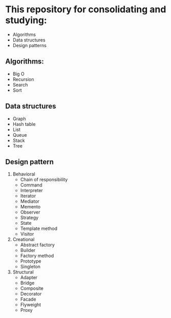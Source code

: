 # This repository for consolidating and studying: 
- Algorithms 
- Data structures 
- Design patterns


## Algorithms:
- Big O
- Recursion
- Search
- Sort

## Data structures
- Graph
- Hash table
- List
- Queue
- Stack
- Tree

## Design pattern
1) Behavioral
    - Chain of responsibility
    - Command
    - Interpreter
    - Iterator
    - Mediator
    - Memento
    - Observer
    - Strategy
    - State
    - Template method
    - Visitor
2) Creational
    - Abstract factory
    - Builder
    - Factory method
    - Prototype
    - Singleton
3) Structural
    - Adapter
    - Bridge
    - Composite
    - Decorator
    - Facade
    - Flyweight
    - Proxy


 

